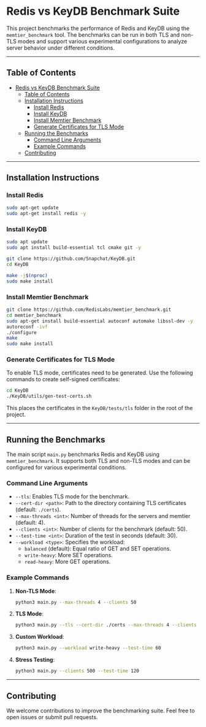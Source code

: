 # Redis vs KeyDB Benchmark Suite

This project benchmarks the performance of Redis and KeyDB using the `memtier_benchmark` tool. The benchmarks can be run in both TLS and non-TLS modes and support various experimental configurations to analyze server behavior under different conditions.

---

## Table of Contents
- [Redis vs KeyDB Benchmark Suite](#redis-vs-keydb-benchmark-suite)
  - [Table of Contents](#table-of-contents)
  - [Installation Instructions](#installation-instructions)
    - [Install Redis](#install-redis)
    - [Install KeyDB](#install-keydb)
    - [Install Memtier Benchmark](#install-memtier-benchmark)
    - [Generate Certificates for TLS Mode](#generate-certificates-for-tls-mode)
  - [Running the Benchmarks](#running-the-benchmarks)
    - [Command Line Arguments](#command-line-arguments)
    - [Example Commands](#example-commands)
  - [Contributing](#contributing)

---

## Installation Instructions

### Install Redis
```bash
sudo apt-get update
sudo apt-get install redis -y
```

### Install KeyDB
```bash
sudo apt update
sudo apt install build-essential tcl cmake git -y

git clone https://github.com/Snapchat/KeyDB.git
cd KeyDB

make -j$(nproc)
sudo make install
```

### Install Memtier Benchmark
```bash
git clone https://github.com/RedisLabs/memtier_benchmark.git
cd memtier_benchmark
sudo apt-get install build-essential autoconf automake libssl-dev -y
autoreconf -ivf
./configure
make
sudo make install
```

### Generate Certificates for TLS Mode
To enable TLS mode, certificates need to be generated. Use the following commands to create self-signed certificates:
```bash
cd KeyDB
./KeyDB/utils/gen-test-certs.sh
```

This places the certificates in the `KeyDB/tests/tls` folder in the root of the project.

---

## Running the Benchmarks

The main script `main.py` benchmarks Redis and KeyDB using `memtier_benchmark`. It supports both TLS and non-TLS modes and can be configured for various experimental conditions.

### Command Line Arguments
- `--tls`: Enables TLS mode for the benchmark.
- `--cert-dir <path>`: Path to the directory containing TLS certificates (default: `./certs`).
- `--max-threads <int>`: Number of threads for the servers and memtier (default: 4).
- `--clients <int>`: Number of clients for the benchmark (default: 50).
- `--test-time <int>`: Duration of the test in seconds (default: 30).
- `--workload <type>`: Specifies the workload:
  - `balanced` (default): Equal ratio of GET and SET operations.
  - `write-heavy`: More SET operations.
  - `read-heavy`: More GET operations.

### Example Commands
1. **Non-TLS Mode**:
   ```bash
   python3 main.py --max-threads 4 --clients 50
   ```

2. **TLS Mode**:
   ```bash
   python3 main.py --tls --cert-dir ./certs --max-threads 4 --clients 50
   ```

3. **Custom Workload**:
   ```bash
   python3 main.py --workload write-heavy --test-time 60
   ```

4. **Stress Testing**:
   ```bash
   python3 main.py --clients 500 --test-time 120
   ```

---

## Contributing

We welcome contributions to improve the benchmarking suite. Feel free to open issues or submit pull requests.

